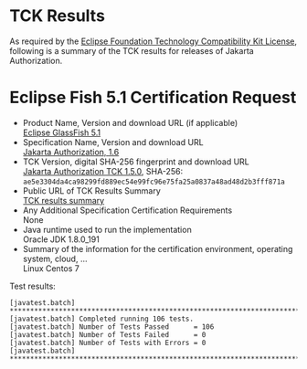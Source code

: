 TCK Results
===========

As required by the
[Eclipse Foundation Technology Compatibility Kit License](https://www.eclipse.org/legal/tck.php),
following is a summary of the TCK results for releases of Jakarta Authorization.

# Eclipse Fish 5.1 Certification Request

- Product Name, Version and download URL (if applicable) \
  [Eclipse GlassFish 5.1](https://www.eclipse.org/downloads/download.php?file=/glassfish/glassfish-5.1.0.zip)
- Specification Name, Version and download URL \
  [Jakarta Authorization, 1.6](https://jakarta.ee/specifications/authorization/1.6/)
- TCK Version, digital SHA-256 fingerprint and download URL \
  [Jakarta Authorization TCK 1.5.0](http://download.eclipse.org/ee4j/jakartaee-tck/jakartaee8-eftl/promoted/eclipse-authorization-tck-1.5.0.zip), SHA-256: `ae5e3304da4ca98299fd889ec54e99fc96e75fa25a0837a48ad48d2b3fff871a`
- Public URL of TCK Results Summary \
  [TCK results summary](TCK-Results.html)
- Any Additional Specification Certification Requirements \
  None
- Java runtime used to run the implementation \
  Oracle JDK 1.8.0_191
- Summary of the information for the certification environment, operating system, cloud, ... \
  Linux Centos 7


Test results:

```
[javatest.batch] ********************************************************************************
[javatest.batch] Completed running 106 tests.
[javatest.batch] Number of Tests Passed      = 106
[javatest.batch] Number of Tests Failed      = 0
[javatest.batch] Number of Tests with Errors = 0
[javatest.batch] ********************************************************************************
```
